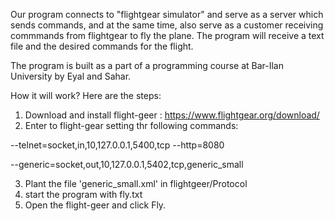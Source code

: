 Our program connects to "flightgear simulator" and serve as a server
which sends commands, and at the same time, also serve as a customer receiving commmands from flightgear to fly the plane.
The program will receive a text file and the desired commands for the flight. 

The program is built as a part of a programming course at Bar-Ilan University by Eyal and Sahar.


How it will work?
Here are the steps:

1. Download and install flight-geer : https://www.flightgear.org/download/
2. Enter to flight-gear setting thr following commands:

  --telnet=socket,in,10,127.0.0.1,5400,tcp --http=8080    
  
  --generic=socket,out,10,127.0.0.1,5402,tcp,generic_small
  
3. Plant the file 'generic_small.xml' in flightgeer/Protocol
4. start the program with fly.txt
5. Open the flight-geer and click Fly.

